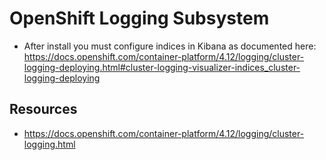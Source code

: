 # OpenShift Logging Subsystem

- After install you must configure indices in Kibana as documented here: <https://docs.openshift.com/container-platform/4.12/logging/cluster-logging-deploying.html#cluster-logging-visualizer-indices_cluster-logging-deploying>

## Resources

- https://docs.openshift.com/container-platform/4.12/logging/cluster-logging.html